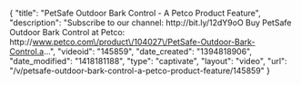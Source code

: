 {
    "title": "PetSafe Outdoor Bark Control - A Petco Product Feature",
    "description": "Subscribe to our channel: http:\/\/bit.ly\/12dY9oO Buy PetSafe Outdoor Bark Control at Petco: http:\/\/www.petco.com\/product\/104027\/PetSafe-Outdoor-Bark-Control.a...",
    "videoid": "145859",
    "date_created": "1394818906",
    "date_modified": "1418181188",
    "type": "captivate",
    "layout": "video",
    "url": "\/v\/petsafe-outdoor-bark-control-a-petco-product-feature\/145859"
}
